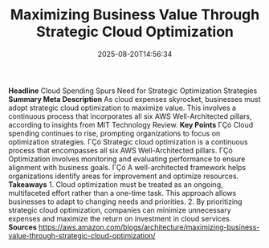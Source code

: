 ﻿---
title: "Maximizing Business Value Through Strategic Cloud Optimization"
date: "2025-08-20T14:56:34"
category: "Markets"
summary: ""
slug: "maximizing business value through strategic cloud optimizati"
source_urls:
  - "https://aws.amazon.com/blogs/architecture/maximizing-business-value-through-strategic-cloud-optimization/"
seo:
  title: "Maximizing Business Value Through Strategic Cloud Optimization | Hash n Hedge"
  description: ""
  keywords: ["news", "markets", "brief"]
---
**Headline** Cloud Spending Spurs Need for Strategic Optimization Strategies  **Summary Meta Description** As cloud expenses skyrocket, businesses must adopt strategic cloud optimization to maximize value. This involves a continuous process that incorporates all six AWS Well-Architected pillars, according to insights from MIT Technology Review.  **Key Points**  ΓÇó Cloud spending continues to rise, prompting organizations to focus on optimization strategies. ΓÇó Strategic cloud optimization is a continuous process that encompasses all six AWS Well-Architected pillars. ΓÇó Optimization involves monitoring and evaluating performance to ensure alignment with business goals. ΓÇó A well-architected framework helps organizations identify areas for improvement and optimize resources.  **Takeaways**  1. Cloud optimization must be treated as an ongoing, multifaceted effort rather than a one-time task. This approach allows businesses to adapt to changing needs and priorities. 2. By prioritizing strategic cloud optimization, companies can minimize unnecessary expenses and maximize the return on investment in cloud services.  **Sources** https://aws.amazon.com/blogs/architecture/maximizing-business-value-through-strategic-cloud-optimization/ 
